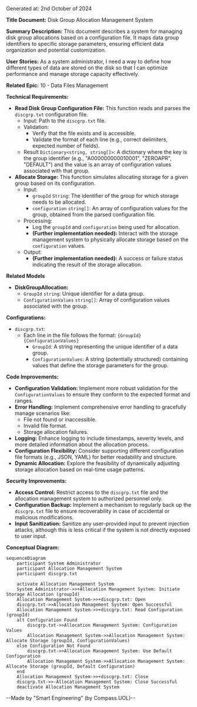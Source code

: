 Generated at: 2nd October of 2024

**Title Document:** Disk Group Allocation Management System

**Summary Description:**
This document describes a system for managing disk group allocations based on a configuration file. It maps data group identifiers to specific storage parameters, ensuring efficient data organization and potential customization.

**User Stories:**
As a system administrator, I need a way to define how different types of data are stored on the disk so that I can optimize performance and manage storage capacity effectively.

**Related Epic:** 
10 - Data Files Management

**Technical Requirements:**

- **Read Disk Group Configuration File:** This function reads and parses the `discgrp.txt` configuration file.
  - Input: Path to the `discgrp.txt` file.
  - Validation:
    - Verify that the file exists and is accessible.
    - Validate the format of each line (e.g., correct delimiters, expected number of fields).
  - Result `Dictionary<string, string[]>`: A dictionary where the key is the group identifier (e.g., "A000000000010001", "ZEROAPR", "DEFAULT") and the value is an array of configuration values associated with that group.
- **Allocate Storage:** This function simulates allocating storage for a given group based on its configuration.
  - Input: 
    - `groupId` `String`: The identifier of the group for which storage needs to be allocated.
    - `configuration` `string[]`: An array of configuration values for the group, obtained from the parsed configuration file.
  - Processing:
    - Log the `groupId` and `configuration` being used for allocation.
    - **(Further implementation needed):**  Interact with the storage management system to physically allocate storage based on the `configuration` values.
  - Output: 
    - **(Further implementation needed):**  A success or failure status indicating the result of the storage allocation. 

**Related Models**

- **DiskGroupAllocation:**
  - `GroupId` `string`: Unique identifier for a data group.
  - `ConfigurationValues` `string[]`: Array of configuration values associated with the group.

**Configurations:**

- `discgrp.txt`:
  - Each line in the file follows the format: `{GroupId}{ConfigurationValues}`
    - `GroupId`: A string representing the unique identifier of a data group.
    - `ConfigurationValues`: A string (potentially structured) containing values that define the storage parameters for the group.

**Code Improvements:**

- **Configuration Validation:** Implement more robust validation for the `ConfigurationValues` to ensure they conform to the expected format and ranges.
- **Error Handling:** Implement comprehensive error handling to gracefully manage scenarios like:
    - File not found or inaccessible.
    - Invalid file format.
    - Storage allocation failures.
- **Logging:** Enhance logging to include timestamps, severity levels, and more detailed information about the allocation process. 
- **Configuration Flexibility:** Consider supporting different configuration file formats (e.g., JSON, YAML) for better readability and structure.
- **Dynamic Allocation:** Explore the feasibility of dynamically adjusting storage allocation based on real-time usage patterns. 

**Security Improvements:**

- **Access Control:** Restrict access to the `discgrp.txt` file and the allocation management system to authorized personnel only.
- **Configuration Backup:** Implement a mechanism to regularly back up the `discgrp.txt` file to ensure recoverability in case of accidental or malicious modifications. 
- **Input Sanitization:** Sanitize any user-provided input to prevent injection attacks, although this is less critical if the system is not directly exposed to user input.

**Conceptual Diagram:**

```mermaid
sequenceDiagram
    participant System Administrator
    participant Allocation Management System
    participant discgrp.txt

    activate Allocation Management System
    System Administrator->>+Allocation Management System: Initiate Storage Allocation (groupId)
    Allocation Management System->>+discgrp.txt: Open
    discgrp.txt->>Allocation Management System: Open Successful
    Allocation Management System->>+discgrp.txt: Read Configuration (groupId)
    alt Configuration Found
        discgrp.txt->>Allocation Management System: Configuration Values
        Allocation Management System->>Allocation Management System: Allocate Storage (groupId, ConfigurationValues) 
    else Configuration Not Found
        discgrp.txt->>Allocation Management System: Use Default Configuration
        Allocation Management System->>Allocation Management System: Allocate Storage (groupId, Default Configuration)
    end
    Allocation Management System->>+discgrp.txt: Close
    discgrp.txt->>-Allocation Management System: Close Successful
    deactivate Allocation Management System
```

--Made by "Smart Engineering" (by Compass.UOL)--